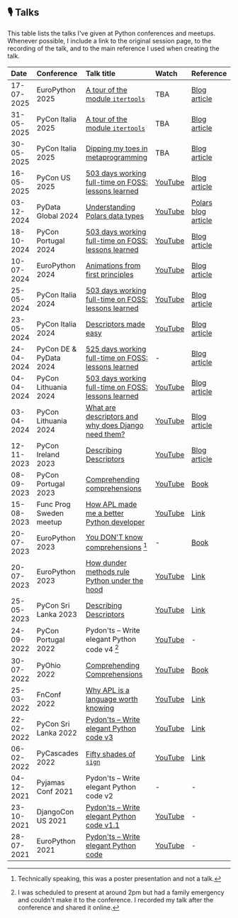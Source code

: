 ## 🎙️ Talks

This table lists the talks I've given at Python conferences and meetups.
Whenever possible, I include a link to the original session page, to the recording of the talk, and to the main reference I used when creating the talk.

| Date | Conference | Talk title | Watch | Reference |
| :- | :- | :- | :- | :- |
| 17-07-2025 | EuroPython 2025 | [A tour of the module `itertools`](https://ep2025.europython.eu/session/a-tour-of-the-module-itertools) | TBA | [Blog article](https://mathspp.com/blog/module-itertools-overview) |
| 31-05-2025 | PyCon Italia 2025 | [A tour of the module `itertools`](https://2025.pycon.it/en/event/a-tour-of-the-module-itertools) | TBA | [Blog article](https://mathspp.com/blog/module-itertools-overview) |
| 30-05-2025 | PyCon Italia 2025 | [Dipping my toes in metaprogramming](https://2025.pycon.it/en/event/dipping-my-toes-in-metaprogramming) | TBA | [Blog article](https://mathspp.com/blog/dipping-my-toes-in-metaprogramming) |
| 16-05-2025 | PyCon US 2025 | [503 days working full-time on FOSS: lessons learned](https://us.pycon.org/2025/schedule/presentation/164/) | [YouTube](https://www.youtube.com/watch?v=iURLDirfmno) | [Blog article](https://mathspp.com/blog/503-days-working-full-time-on-foss-lessons-learned) |
| 03-12-2024 | PyData Global 2024 | [Understanding Polars data types](https://global2024.pydata.org/cfp/talk/WFBQR9/) | [YouTube](https://www.youtube.com/watch?v=8HwfVVknhP4) | [Polars blog article](https://pola.rs/posts/understanding-polars-data-types/) |
| 18-10-2024 | PyCon Portugal 2024 | [503 days working full-time on FOSS: lessons learned](https://pretalx.evolutio.pt/pycon-portugal-2024/talk/BQ9WJG/) | [YouTube](https://www.youtube.com/watch?v=qhbevxCl124) | [Blog article](https://mathspp.com/blog/503-days-working-full-time-on-foss-lessons-learned) |
| 10-07-2024 | EuroPython 2024 | [Animations from first principles](https://ep2024.europython.eu/session/animations-from-first-principles) | [YouTube](https://www.youtube.com/watch?v=X6fJjFSMLEs&pp=ygUfQW5pbWF0aW9ucyBmcm9tIGZpcnN0IHByaW5jaXBsZQ%3D%3D) | [Blog article](https://mathspp.com/blog/animations-from-first-principles-in-5-minutes) |
| 25-05-2024 | PyCon Italia 2024 | [503 days working full-time on FOSS: lessons learned](https://2024.pycon.it/en/event/503-days-working-full-time-on-foss-lessons-learned) | [YouTube](https://www.youtube.com/watch?v=soCa9xTNnWo&t=2308s&pp=ygU5NTAzIGRheXMgd29ya2luZyBmdWxsLXRpbWUgb24gRk9TUzogbGVzc29ucyBsZWFybmVkIGl0YWx5) | [Blog article](https://mathspp.com/blog/503-days-working-full-time-on-foss-lessons-learned) |
| 23-05-2024 | PyCon Italia 2024 | [Descriptors made easy](https://2024.pycon.it/en/event/descriptors-made-easy) | [YouTube](https://www.youtube.com/watch?v=YK6jgXJgFw4&pp=ygUdRGVzY3JpcHRvcnMgbWFkZSBlYXN5IHJvZHJpZ28%3D) | [Blog article](https://mathspp.com/blog/pydonts/describing-descriptors) |
| 24-04-2024 | PyCon DE & PyData 2024 | [525 days working full-time on FOSS: lessons learned](https://pretalx.com/pyconde-pydata-2024/talk/ZMC9FU/) | - | [Blog article](https://mathspp.com/blog/503-days-working-full-time-on-foss-lessons-learned) |
| 04-04-2024 | PyCon Lithuania 2024 | [503 days working full-time on FOSS: lessons learned](http://pycon.lt/2024/schedule/) | [YouTube](https://www.youtube.com/watch?v=vGSSjh5nzQ4) | [Blog article](https://mathspp.com/blog/503-days-working-full-time-on-foss-lessons-learned) |
| 03-04-2024 | PyCon Lithuania 2024 | [What are descriptors and why does Django need them?](http://pycon.lt/2024/schedule/) | [YouTube](https://www.youtube.com/watch?v=peJsoZ19sZw) | [Blog article](https://mathspp.com/blog/pydonts/describing-descriptors) |
| 12-11-2023 | PyCon Ireland 2023 | [Describing Descriptors](http://pycon.ie/pycon-2023/schedule/) | [YouTube](https://www.youtube.com/watch?v=eXkBfRqJ2f8) | [Blog article](https://mathspp.com/blog/pydonts/describing-descriptors) |
| 08-09-2023 | PyCon Portugal 2023 | [Comprehending comprehensions](https://pretalx.evolutio.pt/pycon-pt-2023/talk/FMZMGP/) | [YouTube](https://www.youtube.com/watch?v=5fGrtPP_4G0) | [Book](https://mathspp.com/comprehending-comprehensions) |
| 15-08-2023 | Func Prog Sweden meetup | [How APL made me a better Python developer](https://www.meetup.com/func-prog-sweden/events/294451071/) | [YouTube](https://youtu.be/tDy-to9fgaw?t=140) | [Link](https://mathspp.com/blog/what-learning-apl-taught-me-about-python) |
| 20-07-2023 | EuroPython 2023 | [You DON'T know comprehensions](https://ep2023.europython.eu/session/you-dont-know-comprehensions) [^2] | - | [Book](https://mathspp.com/comprehending-comprehensions) |
| 20-07-2023 | EuroPython 2023 | [How dunder methods rule Python under the hood](https://ep2023.europython.eu/session/how-dunder-methods-rule-python-under-the-hood) | [YouTube](https://mathspp.com/talks#how-dunder-methods-rule-python-under-the-hood) | [Link](https://mathspp.com/blog/pydonts/dunder-methods) |
| 25-05-2023 | PyCon Sri Lanka 2023 | [Describing Descriptors](https://pycon.lk/#agenda) | [YouTube](https://www.youtube.com/watch?v=zCtyQS-c4dg&t=98s) | [Link](https://mathspp.com/blog/pydonts/describing-descriptors) |
| 24-09-2022 | PyCon Portugal 2022 | Pydon'ts – Write elegant Python code v4 [^1] | [YouTube](https://youtu.be/ETg64K32Okc) | - |
| 30-07-2022 | PyOhio 2022 | [Comprehending Comprehensions](https://www.pyohio.org/2022/program/talks/comprehending-comprehensions) | [YouTube](https://www.youtube.com/watch?v=ScsElLE_Pak) | [Book](https://gum.co/comprehending-comprehensions) |
| 25-03-2022 | FnConf 2022 | [Why APL is a language worth knowing](https://confengine.com/conferences/functional-conf-2022/proposal/16278/why-apl-is-a-language-worth-knowing) | [YouTube](https://www.youtube.com/watch?v=j-qlYcIl61o) | [Link](https://mathspp.com/blog/why-apl-is-a-language-worth-knowing) |
| 22-02-2022 | PyCon Sri Lanka 2022 | [Pydon'ts – Write elegant Python code v3](https://pycon.lk/2022/#agenda) | [YouTube](https://youtu.be/Bdunek7Q8Ss?t=90) | [Link](https://mathspp.com/blog/enumerate-from-first-principles) |
| 06-02-2022 | PyCascades 2022 | [Fifty shades of `sign`](https://pretalx.com/pycascades-2022/talk/RNYRVR/) | [YouTube](https://www.youtube.com/watch?v=FkE-HrxSFCM) | [Link](https://mathspp.com/blog/50-shades-of-sign) |
| 04-12-2021 | Pyjamas Conf 2021 | Pydon'ts – Write elegant Python code v2 | - | - |
| 23-10-2021 | DjangoCon US 2021 | [Pydon'ts – Write elegant Python code v1.1](https://2021.djangocon.us/talks/pydon-ts-write-elegant-python-code-v1-1/) | [YouTube](https://www.youtube.com/watch?v=s6dJab2qwkg) | - |
| 28-07-2021 | EuroPython 2021 | [Pydon'ts – Write elegant Python code](https://ep2021.europython.eu/talks/Bz5dtEe-pydonts/) | [YouTube](https://www.youtube.com/watch?v=Vjq89-spPOk) | - |

[^1]: I was scheduled to present at around 2pm but had a family emergency and couldn't make it to the conference. I recorded my talk after the conference and shared it online.
[^2]: Technically speaking, this was a poster presentation and not a talk.
